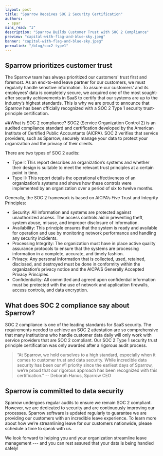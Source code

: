```yaml
---
layout: post
title: "Sparrow Receives SOC 2 Security Certification"
authors:
 - spar
mins_read: "3"
description: "Sparrow Builds Customer Trust with SOC 2 Compliance"
preview: "capital-with-flag-and-blue-sky.jpeg"
banner: "capital-with-flag-and-blue-sky.jpeg"
permalink: "/blog/soc2-type1"
---
```


## Sparrow prioritizes customer trust 
The Sparrow team has always prioritized our customers' trust first and foremost. As an end-to-end leave partner for our customers, we must regularly handle sensitive information. To assure our customers’ and its employees’ data is completely secure, we acquired one of the most sought-after security achievements in SaaS to certify that our systems are up to the industry’s highest standards. This is why we are proud to announce that Sparrow has been officially recognized with a SOC 2 Type 1 security trust-principle certification.

##What is SOC 2 compliance? 
SOC2 (Service Organization Control 2) is an audited compliance standard and certification developed by the American Institute of Certified Public Accountants (AICPA). SOC 2 verifies that service providers, such as Sparrow, securely manage your data to protect your organization and the privacy of their clients.

There are two types of SOC 2 audits: 
- Type I: This report describes an organization’s systems and whether their design is suitable to meet the relevant trust principles at a certain point in time.
- Type II: This report details the operational effectiveness of an organization’s systems and shows how these controls were implemented by an organization over a period of six to twelve months. 

Generally, the SOC 2 framework is based on AICPA’s Five Trust and Integrity Principles:
- Security: All information and systems are protected against unauthorized access. The access controls aid in preventing theft, system abuse, misuse, and improper disclosure of information. 
- Availability: This principle ensures that the system is ready and available for operation and use by monitoring network performance and handling any security incidents.
- Processing Integrity: The organization must have in place active quality assurance protocols to ensure that the systems are processing information in a complete, accurate, and timely fashion.
- Privacy: Any personal information that is collected, used, retained, disclosed, and destroyed must be done in conformity within the organization’s privacy notice and the AICPA’S Generally Accepted Privacy Principles.
- Confidentiality: All committed and agreed upon confidential information must be protected with the use of network and application firewalls, access controls, and data encryption.

## What does SOC 2 compliance say about Sparrow? 
SOC 2 compliance is one of the leading standards for SaaS security. The requirements needed to achieve an SOC 2 attestation are so comprehensive that many institutions who handle customer data daily will only work with service providers that are SOC 2 compliant. Our SOC 2 Type 1 security trust principle certification was only awarded after a rigorous audit process.

> “At Sparrow, we hold ourselves to a high standard, especially when it comes to customer trust and data security. While incredible data security has been our #1 priority since the earliest days of Sparrow, we’re proud that our rigorous approach has been recognized with this certification.” -- Deborah Hanus, Sparrow CEO 

## Sparrow is committed to data security 
Sparrow undergoes regular audits to ensure we remain SOC 2 compliant. However, we are dedicated to security and are continuously improving our processes. Sparrow software is updated regularly to guarantee we are providing our customers with an incredible leave experience. To learn more about how we’re streamlining leave for our customers nationwide, please schedule a time to speak with us. 

We look forward to helping you and your organization streamline leave management --- and you can rest assured that your data is being handled safely!

